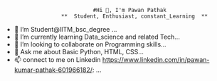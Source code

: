                                 #Hi 👋, I'm Pawan Pathak
                      **  Student, Enthusiast, constant_Learning  **


- 🔭 I’m Student@IITM_bsc_degree ...
- 🌱 I’m currently learning Data_science and related Tech...
- 👯 I’m looking to collaborate on Programming skills...
- 💬 Ask me about Basic Python, HTML, CSS...
- 📫 connect to me on Linkedin  https://www.linkedin.com/in/pawan-kumar-pathak-601966182/: ...


